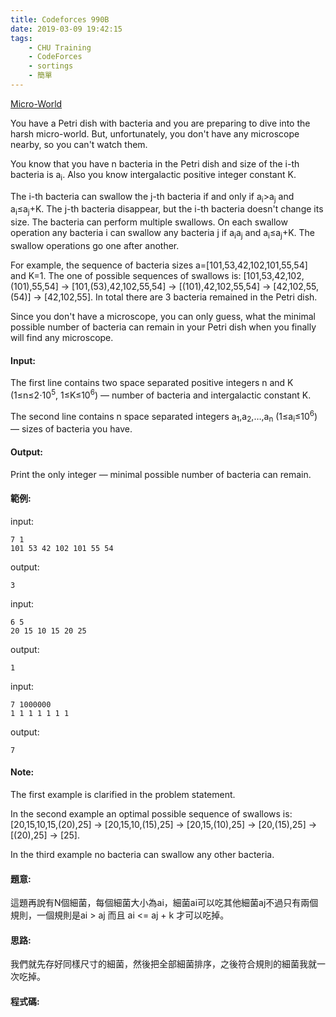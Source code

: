 ```yaml
---
title: Codeforces 990B
date: 2019-03-09 19:42:15
tags:
    - CHU Training
    - CodeForces
    - sortings
    - 簡單
---
```

[Micro-World](https://codeforces.com/problemset/problem/990/B)

You have a Petri dish with bacteria and you are preparing to dive into the harsh micro-world. But, unfortunately, you don't have any microscope nearby, so you can't watch them.
<!-- more -->
You know that you have n bacteria in the Petri dish and size of the i-th bacteria is a<sub>i</sub>. Also you know intergalactic positive integer constant K.

The i-th bacteria can swallow the j-th bacteria if and only if a<sub>i</sub>>a<sub>j</sub> and a<sub>i</sub>≤a<sub>j</sub>+K. The j-th bacteria disappear, but the i-th bacteria doesn't change its size. The bacteria can perform multiple swallows. On each swallow operation any bacteria i can swallow any bacteria j if a<sub>i</sub>a<sub>j</sub> and a<sub>i</sub>≤a<sub>j</sub>+K. The swallow operations go one after another.

For example, the sequence of bacteria sizes a=[101,53,42,102,101,55,54] and K=1. The one of possible sequences of swallows is: [101,53,42,102,(101),55,54] → [101,(53),42,102,55,54] → [(101),42,102,55,54] → [42,102,55,(54)] → [42,102,55]. In total there are 3 bacteria remained in the Petri dish.

Since you don't have a microscope, you can only guess, what the minimal possible number of bacteria can remain in your Petri dish when you finally will find any microscope.


#### Input:
The first line contains two space separated positive integers n and K (1≤n≤2⋅10<sup>5</sup>, 1≤K≤10<sup>6</sup>) — number of bacteria and intergalactic constant K.

The second line contains n space separated integers a<sub>1</sub>,a<sub>2</sub>,…,a<sub>n</sub> (1≤a<sub>i</sub>≤10<sup>6</sup>) — sizes of bacteria you have.

#### Output:
Print the only integer — minimal possible number of bacteria can remain.

#### 範例:
input:
```
7 1
101 53 42 102 101 55 54
```
output:
```
3
```
input:
```
6 5
20 15 10 15 20 25
```
output:
```
1
```
input:
```
7 1000000
1 1 1 1 1 1 1
```
output:
```
7
```
#### Note:
The first example is clarified in the problem statement.

In the second example an optimal possible sequence of swallows is: [20,15,10,15,(20),25] → [20,15,10,(15),25] → [20,15,(10),25] → [20,(15),25] → [(20),25] → [25].

In the third example no bacteria can swallow any other bacteria.

#### 題意:
這題再說有N個細菌，每個細菌大小為ai，細菌ai可以吃其他細菌aj不過只有兩個規則，一個規則是ai > aj 而且 ai <= aj + k 才可以吃掉。

#### 思路:
我們就先存好同樣尺寸的細菌，然後把全部細菌排序，之後符合規則的細菌我就一次吃掉。

#### 程式碼:
<script src="https://gist.github.com/Daviswww/ea7da7267654c3a79516b4bb44aac686.js"></script>

